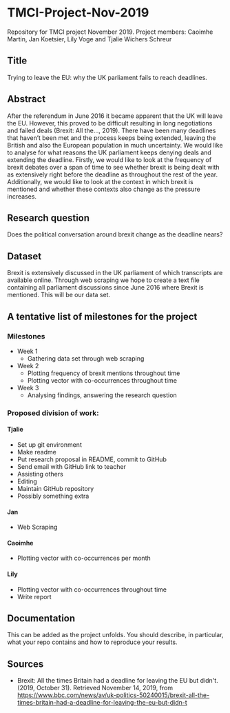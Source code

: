# TMCI-Project-Nov-2019
Repository for TMCI project November 2019. Project members: Caoimhe Martin, Jan Koetsier, Lily Voge and Tjalie Wichers Schreur

## Title
Trying to leave the EU: why the UK parliament fails to reach deadlines.

## Abstract
After the referendum in June 2016 it became apparent that the UK will leave the EU. However, this proved to be difficult resulting in long negotiations and failed deals (Brexit: All the…, 2019). There have been many deadlines that haven’t been met and the process keeps being extended, leaving the British and also the European population in much uncertainty. We would like to analyse for what reasons the UK parliament keeps denying deals and extending the deadline. Firstly, we would like to look at the frequency of brexit debates over a span of time to see whether brexit is being dealt with as extensively right before the deadline as throughout the rest of the year. Additionally, we would like to look at the context in which brexit is mentioned and whether these contexts also change as the pressure increases.

## Research question
Does the political conversation around brexit change as the deadline nears?

## Dataset
Brexit is extensively discussed in the UK parliament of which transcripts are available online. Through web scraping we hope to create a text file containing all parliament discussions since June 2016 where Brexit is mentioned. This will be our data set.

## A tentative list of milestones for the project
### Milestones
- Week 1
   - Gathering data set through web scraping
- Week 2
   - Plotting frequency of brexit mentions throughout time
   - Plotting vector with co-occurrences throughout time
- Week 3
   - Analysing findings, answering the research question
### Proposed division of work:
#### Tjalie
- Set up git environment
- Make readme 
- Put research proposal in README, commit to GitHub
- Send email with GitHub link to teacher
- Assisting others
- Editing
- Maintain GitHub repository
- Possibly something extra
#### Jan
- Web Scraping
#### Caoimhe
- Plotting vector with co-occurrences per month
#### Lily
- Plotting vector with co-occurrences throughout time
- Write report 

## Documentation
This can be added as the project unfolds. You should describe, in particular, what your repo contains and how to reproduce your results.

## Sources
- Brexit: All the times Britain had a deadline for leaving the EU but didn't. (2019, October 31). Retrieved November 14, 2019, from https://www.bbc.com/news/av/uk-politics-50240015/brexit-all-the-times-britain-had-a-deadline-for-leaving-the-eu-but-didn-t
